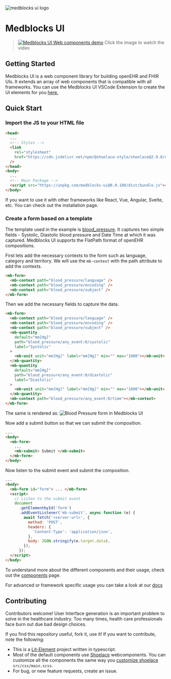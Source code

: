 ![medblocks ui logo](https://i.imgur.com/pQ8MrTJ.png)

# Medblocks UI

> [![Medblocks UI Web components demo](https://i.ytimg.com/vi/GRBIUEA_fc8/maxresdefault.jpg)](https://www.youtube.com/watch?v=GRBIUEA_fc8)
Click the image to watch the video

## Getting Started

Medblocks UI is a web component library for building openEHR and FHIR UIs. It extends an array of web components that is compatible with all frameworks. You can use the Medblocks UI VSCode Extension to create the UI elements for you [here.](https://medblocks.com/docs/medblocks-ui/VSCode%20Extension)

## Quick Start

### Import the JS to your HTML file

```html title="index.html"
<head>
  ...
  <!-- Styles -->
  <link
    rel="stylesheet"
    href="https://cdn.jsdelivr.net/npm/@shoelace-style/shoelace@2.9.0/cdn/themes/light.css"
  />
</head>
<body>
  ...
  <!-- Main Package -->
  <script src="https://unpkg.com/medblocks-ui@0.0.180/dist/bundle.js"></script>
</body>
```

If you want to use it with other frameworks like React, Vue, Angular, Svelte, etc. You can check out the installation page.

### Create a form based on a template

The template used in the example is [blood_pressure](https://medblocks.com/docs/blood_pressure.json). It captures two simple fields - Systolic, Diastolic blood pressure and Date Time at which it was captured.
Medblocks UI supports the FlatPath format of openEHR compositions.

First lets add the necessary contexts to the form such as language, category and territory. We will use the `mb-context` with the path attribute to add the contexts.

```html
<mb-form>
  <mb-context path="blood_pressure/language" />
  <mb-context path="blood_pressure/encoding" />
  <mb-context path="blood_pressure/subject" />
</mb-form>
```

Then we add the necessary fields to capture the data.

```html title="index.html"
<mb-form>
  <mb-context path="blood_pressure/language" />
  <mb-context path="blood_pressure/encoding" />
  <mb-context path="blood_pressure/subject" />
  <mb-quantity
    default="mm[Hg]"
    path="blood_pressure/any_event:0/systolic"
    label="Systolic"
  >
    <mb-unit unit="mm[Hg]" label="mm[Hg]" min="" max="1000"></mb-unit>
  </mb-quantity>
  <mb-quantity
    default="mm[Hg]"
    path="blood_pressure/any_event:0/diastolic"
    label="Diastolic"
  >
    <mb-unit unit="mm[Hg]" label="mm[Hg]" min="" max="1000"></mb-unit>
  </mb-quantity>
  <mb-context path="blood_pressure/any_event:0/time"></mb-context>
</mb-form>
```

The same is rendered as:
![Blood Pressure form in Medblocks UI](https://medblocks.com/docs/img/bp_html.png)

Now add a submit button so that we can submit the composition.

```html
...
<body>
  <mb-form>
    ...
    <mb-submit> Submit </mb-submit>
  </mb-form>
</body>
```

Now listen to the submit event and submit the composition.

```html
...
<body>
  <mb-form id="form"> ... </mb-form>
  <script>
    // Listen to the submit event
    document
      .getElementbyId('form')
      .addEventListener('mb-submit', async function (e) {
        await fetch('<server-url>', {
          method: 'POST',
          headers: {
            'Content-Type': 'application/json',
          },
          body: JSON.stringify(e.target.data),
        });
      });
  </script>
</body>
```

To understand more about the different components and their usage, check out the [components](https://medblocks.com/docs/medblocks-ui/usage) page.

For advanced or framework specific usage you can take a look at our [docs](https://medblocks.com/docs/medblocks-ui/)

## Contributing

Contributors welcome! User Interface generation is an important problem to solve in the healthcare industry. Too many times, health care professionals face burn out due bad design choices.

If you find this repository useful, fork it, use it! If you want to contribute, note the following:

- This is a [Lit-Element](https://lit-element.polymer-project.org/guide) project written in typescript.
- Most of the default components use [Shoelace](https://shoelace.style/) webcomponents. You can customize all the components the same way you [customize shoelace](https://shoelace.style/getting-started/customizing) `src/css/main.scss`.
- For bug, or new feature requests, create an issue.

